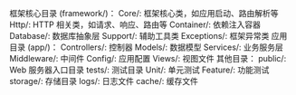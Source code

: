 框架核心目录 (framework/)：
Core/: 框架核心类，如应用启动、路由解析等
Http/: HTTP 相关类，如请求、响应、路由等
Container/: 依赖注入容器
Database/: 数据库抽象层
Support/: 辅助工具类
Exceptions/: 框架异常类
应用目录 (app/)：
Controllers/: 控制器
Models/: 数据模型
Services/: 业务服务层
Middleware/: 中间件
Config/: 应用配置
Views/: 视图文件
其他目录：
public/: Web 服务器入口目录
tests/: 测试目录
Unit/: 单元测试
Feature/: 功能测试
storage/: 存储目录
logs/: 日志文件
cache/: 缓存文件